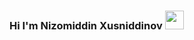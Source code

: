 ### Hi I'm Nizomiddin Xusniddinov <img src="https://media3.giphy.com/media/gM5qFksULw54NMWyry/giphy_s.gif?cid=ecf05e47zbdk5nq8qbjqpqhxd3j91vcjemktoxlp69vv41g6&rid=giphy_s.gif&ct=sg" width="30px">
